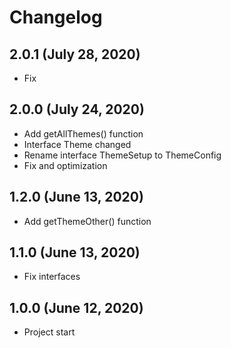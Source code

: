 # Changelog

## 2.0.1 (July 28, 2020)
- Fix

## 2.0.0 (July 24, 2020)
- Add getAllThemes() function
- Interface Theme changed
- Rename interface ThemeSetup to ThemeConfig
- Fix and optimization

## 1.2.0 (June 13, 2020)
- Add getThemeOther() function

## 1.1.0 (June 13, 2020)
- Fix interfaces

## 1.0.0 (June 12, 2020)
- Project start
